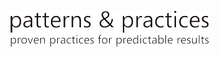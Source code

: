 [![模式和实践](./media/guidance-pnp-include/pnp-logo.png)](/documentation/articles/guidance/)

<!---HONumber=Mooncake_0801_2016-->